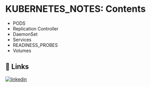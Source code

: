 # KUBERNETES_NOTES: Contents

* PODS
* Replication Controller
* DaemonSet
* Services
* READINESS_PROBES
* Volumes

## 🔗 Links
[![linkedin](https://img.shields.io/badge/linkedin-0A66C2?style=for-the-badge&logo=linkedin&logoColor=white)](https://www.linkedin.com/in/pranjal-500845204)
